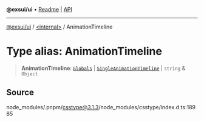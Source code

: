 **@exsui/ui** • [Readme](../../README.md) \| [API](../../globals.md)

***

[@exsui/ui](../../README.md) / [\<internal\>](../README.md) / AnimationTimeline

# Type alias: AnimationTimeline

> **AnimationTimeline**: [`Globals`](Globals.md) \| [`SingleAnimationTimeline`](SingleAnimationTimeline.md) \| `string` & `Object`

## Source

node\_modules/.pnpm/csstype@3.1.3/node\_modules/csstype/index.d.ts:18985
